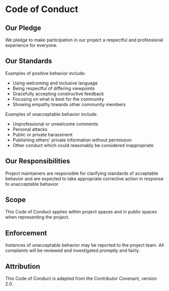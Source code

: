# Code of Conduct

## Our Pledge

We pledge to make participation in our project a respectful and professional experience for everyone.

## Our Standards

Examples of positive behavior include:
* Using welcoming and inclusive language
* Being respectful of differing viewpoints
* Gracefully accepting constructive feedback
* Focusing on what is best for the community
* Showing empathy towards other community members

Examples of unacceptable behavior include:
* Unprofessional or unwelcome comments
* Personal attacks
* Public or private harassment
* Publishing others' private information without permission
* Other conduct which could reasonably be considered inappropriate

## Our Responsibilities

Project maintainers are responsible for clarifying standards of acceptable behavior and are expected to take appropriate corrective action in response to unacceptable behavior.

## Scope

This Code of Conduct applies within project spaces and in public spaces when representing the project.

## Enforcement

Instances of unacceptable behavior may be reported to the project team. All complaints will be reviewed and investigated promptly and fairly.

## Attribution

This Code of Conduct is adapted from the Contributor Covenant, version 2.0.